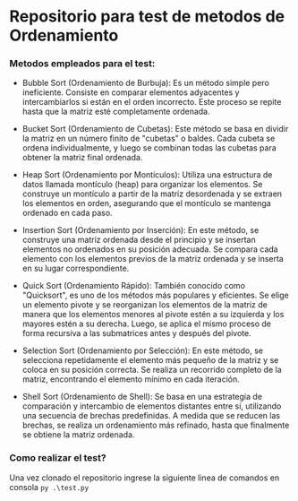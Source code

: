 # Repositorio para test de metodos de Ordenamiento

### Metodos empleados para el test:

- Bubble Sort (Ordenamiento de Burbuja): Es un método simple pero ineficiente. Consiste en comparar elementos adyacentes y intercambiarlos si están en el orden incorrecto. Este proceso se repite hasta que la matriz esté completamente ordenada.

- Bucket Sort (Ordenamiento de Cubetas): Este método se basa en dividir la matriz en un número finito de "cubetas" o baldes. Cada cubeta se ordena individualmente, y luego se combinan todas las cubetas para obtener la matriz final ordenada.

- Heap Sort (Ordenamiento por Montículos): Utiliza una estructura de datos llamada montículo (heap) para organizar los elementos. Se construye un montículo a partir de la matriz desordenada y se extraen los elementos en orden, asegurando que el montículo se mantenga ordenado en cada paso.

- Insertion Sort (Ordenamiento por Inserción): En este método, se construye una matriz ordenada desde el principio y se insertan elementos no ordenados en su posición adecuada. Se compara cada elemento con los elementos previos de la matriz ordenada y se inserta en su lugar correspondiente.

- Quick Sort (Ordenamiento Rápido): También conocido como "Quicksort", es uno de los métodos más populares y eficientes. Se elige un elemento pivote y se reorganizan los elementos de la matriz de manera que los elementos menores al pivote estén a su izquierda y los mayores estén a su derecha. Luego, se aplica el mismo proceso de forma recursiva a las submatrices antes y después del pivote.

- Selection Sort (Ordenamiento por Selección): En este método, se selecciona repetidamente el elemento más pequeño de la matriz y se coloca en su posición correcta. Se realiza un recorrido completo de la matriz, encontrando el elemento mínimo en cada iteración.

- Shell Sort (Ordenamiento de Shell): Se basa en una estrategia de comparación y intercambio de elementos distantes entre sí, utilizando una secuencia de brechas predefinidas. A medida que se reducen las brechas, se realiza un ordenamiento más refinado, hasta que finalmente se obtiene la matriz ordenada.

### Como realizar el test?

Una vez clonado el repositorio ingrese la siguiente linea de comandos en consola
`py .\test.py`
